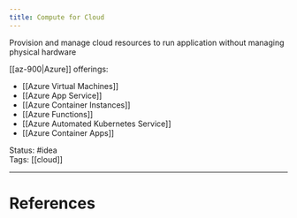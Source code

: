 ```yaml
---
title: Compute for Cloud
---
```

Provision and manage cloud resources to run application without managing physical hardware

[[az-900|Azure]] offerings:
- [[Azure Virtual Machines]] 
- [[Azure App Service]] 
- [[Azure Container Instances]] 
- [[Azure Functions]]
- [[Azure Automated Kubernetes Service]]
- [[Azure Container Apps]]


Status: #idea  
Tags: [[cloud]]  

---
# References